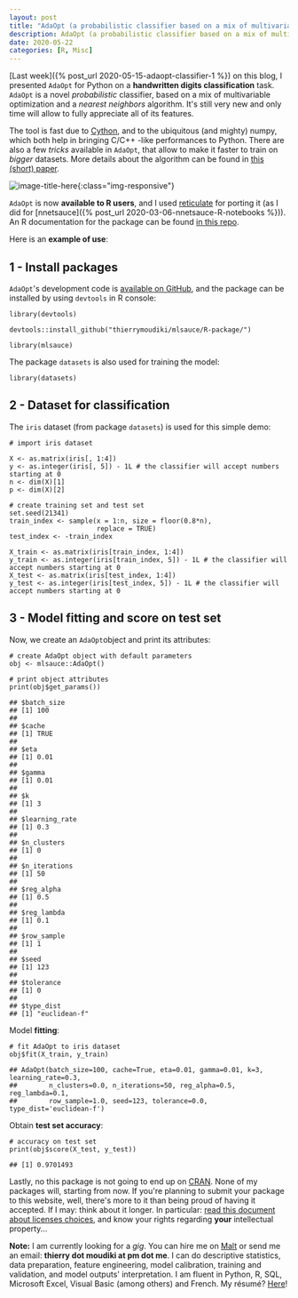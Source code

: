```yaml
---
layout: post
title: "AdaOpt (a probabilistic classifier based on a mix of multivariable optimization and a nearest neighbors) for R"
description: AdaOpt (a probabilistic classifier based on a mix of multivariable optimization and a nearest neighbors) for R
date: 2020-05-22
categories: [R, Misc]
---
```



[Last week]({% post_url 2020-05-15-adaopt-classifier-1 %}) on this blog, I presented `AdaOpt` for Python on a __handwritten digits classification__ task. `AdaOpt` is a novel _probabilistic_ classifier, based on a mix of multivariable optimization and a _nearest neighbors_ algorithm. It's still very new and only time will allow to fully appreciate all of its features.

The tool is fast due to [Cython](https://cython.org/), and to the ubiquitous (and mighty) numpy, which both help in bringing C/C++ -like performances to Python. There are also a few _tricks_ available in `AdaOpt`, that allow to make it faster to train on _bigger_ datasets. More details about the algorithm can be found in [this (short) paper](https://www.researchgate.net/publication/341409169_AdaOpt_Multivariable_optimization_for_classification).

![image-title-here]({{base}}/images/2020-05-22/2020-05-22-image1.png){:class="img-responsive"}


`AdaOpt` is now __available to R users__, and I used [reticulate](https://rstudio.github.io/reticulate/) for porting it (as I did for [nnetsauce]({% post_url 2020-03-06-nnetsauce-R-notebooks %})). An R documentation for the package can be found [in this repo](https://github.com/thierrymoudiki/mlsauce/blob/master/R-package.Rcheck/mlsauce-manual.pdf).

Here is an __example of use__:

## 1 - Install packages 

`AdaOpt`'s development code is [available on GitHub](https://github.com/thierrymoudiki/mlsauce), and the package can be installed by using `devtools` in R console:

```{r}
library(devtools)
```
```{r}
devtools::install_github("thierrymoudiki/mlsauce/R-package/")
```
```{r}
library(mlsauce)
```

The package `datasets` is also used for training the model: 

```{r}
library(datasets)
```

## 2 - Dataset for classification

The `iris` dataset (from package `datasets`) is used for this simple demo: 

```{r}
# import iris dataset

X <- as.matrix(iris[, 1:4])
y <- as.integer(iris[, 5]) - 1L # the classifier will accept numbers starting at 0
n <- dim(X)[1]
p <- dim(X)[2]

# create training set and test set
set.seed(21341)
train_index <- sample(x = 1:n, size = floor(0.8*n), 
                      replace = TRUE)
test_index <- -train_index

X_train <- as.matrix(iris[train_index, 1:4])
y_train <- as.integer(iris[train_index, 5]) - 1L # the classifier will accept numbers starting at 0
X_test <- as.matrix(iris[test_index, 1:4])
y_test <- as.integer(iris[test_index, 5]) - 1L # the classifier will accept numbers starting at 0
```


## 3 - Model fitting and score on test set

Now, we create an `AdaOpt`object and print its attributes: 

```{r}
# create AdaOpt object with default parameters
obj <- mlsauce::AdaOpt()

# print object attributes
print(obj$get_params())
```
```
## $batch_size
## [1] 100
## 
## $cache
## [1] TRUE
## 
## $eta
## [1] 0.01
## 
## $gamma
## [1] 0.01
## 
## $k
## [1] 3
## 
## $learning_rate
## [1] 0.3
## 
## $n_clusters
## [1] 0
## 
## $n_iterations
## [1] 50
## 
## $reg_alpha
## [1] 0.5
## 
## $reg_lambda
## [1] 0.1
## 
## $row_sample
## [1] 1
## 
## $seed
## [1] 123
## 
## $tolerance
## [1] 0
## 
## $type_dist
## [1] "euclidean-f"
```

Model __fitting__: 

```{r}
# fit AdaOpt to iris dataset
obj$fit(X_train, y_train)
```
```
## AdaOpt(batch_size=100, cache=True, eta=0.01, gamma=0.01, k=3, learning_rate=0.3,
##        n_clusters=0.0, n_iterations=50, reg_alpha=0.5, reg_lambda=0.1,
##        row_sample=1.0, seed=123, tolerance=0.0, type_dist='euclidean-f')
```

Obtain __test set accuracy__:

```{r}
# accuracy on test set 
print(obj$score(X_test, y_test))
```
```
## [1] 0.9701493
``` 

Lastly, no this package is not going to end up on [CRAN](https://cran.r-project.org/). None of my packages will, starting from now. If you're planning to submit your package to this website, well, there's more to it than being proud of having it accepted. If I may: think about it longer. In particular: [read this document about licenses choices](https://choosealicense.com/), and know your rights regarding __your__ intellectual property...

__Note:__ I am currently looking for a _gig_. You can hire me on [Malt](https://www.malt.fr/profile/thierrymoudiki) or send me an email: __thierry dot moudiki at pm dot me__. I can do descriptive statistics, data preparation, feature engineering, model calibration, training and validation, and model outputs' interpretation. I am fluent in Python, R, SQL, Microsoft Excel, Visual Basic (among others) and French. My résumé? [Here]({{base}}/cv/thierry-moudiki.pdf)!